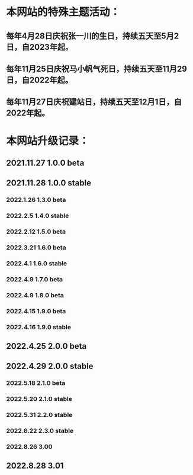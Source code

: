 # 本网站的特殊主题活动：
## 每年4月28日庆祝张一川的生日，持续五天至5月2日，自2023年起。
## 每年11月25日庆祝马小帆气死日，持续五天至11月29日，自2022年起。
## 每年11月27日庆祝建站日，持续五天至12月1日，自2022年起。
<!--每年5月35日更改主题，自2022年起。-->

# 本网站升级记录：

## 2021.11.27 1.0.0 beta
## 2021.11.28 1.0.0 stable
<!--### 2022.1.15  1.1.0 beta
#### 2022.1.24  1.2.1 beta
#### 2022.1.25  1.2.1 stable -->
### 2022.1.26  1.3.0 beta
### 2022.2.5  1.4.0 stable  <!--busuanzi-->
### 2022.2.12  1.5.0 beta  <!--界面-->
<!-- #### 2022.2.16  1.5.1 beta bad-->
### 2022.3.21  1.6.0 beta <!--music-->
### 2022.4.1  1.6.0 stable
### 2022.4.9  1.7.0 beta <!--license-->
### 2022.4.9  1.8.0 beta <!--more-->
### 2022.4.15  1.9.0 beta <!--zyc-->
### 2022.4.16  1.9.0 stable <!--zyc-->
## 2022.4.25  2.0.0 beta <!-- -->
## 2022.4.29  2.0.0 stable <!-- -->
### 2022.5.18  2.1.0 beta <!--bitsadmin-->
### 2022.5.20  2.1.0 stable <!--bitsadmin-->
### 2022.5.31  2.2.0 stable <!--special-->
### 2022.6.22  2.3.0 stable <!--tg-->
### 2022.8.26  3.00 <!--bigupdate-->
## 2022.8.28  3.01 <!--bigupdate-->
